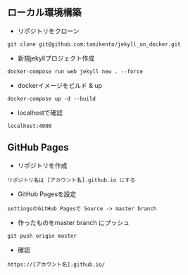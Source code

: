 ## ローカル環境構築

- リポジトリをクローン
```git
git clone git@github.com:tanikento/jekyll_on_docker.git
```

- 新規jekyllプロジェクト作成
```docker
docker-compose run web jekyll new . --force
```

- dockerイメージをビルド & up
```docker
docker-compose up -d --build
```

- localhostで確認
```http
localhost:4000
```

## GitHub Pages
- リポジトリを作成
```
リポジトリ名は [アカウント名].github.io にする
```

- GitHub Pagesを設定
```
settingsのGitHub Pagesで Source -> master branch
```

- 作ったものをmaster branch にプッシュ
```
git push origin master
```

- 確認
```
https://[アカウント名].github.io/
```
